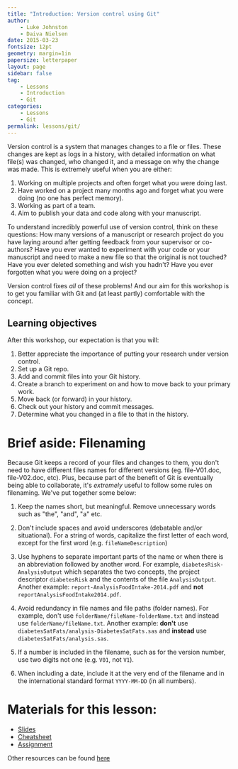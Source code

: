 ```yaml
---
title: "Introduction: Version control using Git"
author:
    - Luke Johnston
    - Daiva Nielsen
date: 2015-03-23
fontsize: 12pt
geometry: margin=1in
papersize: letterpaper
layout: page
sidebar: false
tag:
    - Lessons
    - Introduction
    - Git
categories:
    - Lessons
    - Git
permalink: lessons/git/
---
```


Version control is a system that manages changes to a file or files.
These changes are kept as logs in a history, with detailed information
on what file(s) was changed, who changed it, and a message on why the
change was made.  This is extremely useful when you are either:

1. Working on multiple projects and often forget what you were doing
   last.
2. Have worked on a project many months ago and forget what you were
   doing (no one has perfect memory).
3. Working as part of a team.
4. Aim to publish your data and code along with your manuscript.

To understand incredibly powerful use of version control, think on
these questions: How many versions of a manuscript or research project
do you have laying around after getting feedback from your supervisor
or co-authors? Have you ever wanted to experiment with your code or
your manuscript and need to make a new file so that the original is
not touched? Have you ever deleted something and wish you hadn't? Have
you ever forgotten what you were doing on a project?

Version control fixes *all* of these problems!  And our aim for this
workshop is to get you familiar with Git and (at least partly)
comfortable with the concept.

## Learning objectives ##

After this workshop, our expectation is that you will:

1. Better appreciate the importance of putting your research under
   version control.
2. Set up a Git repo.
3. Add and commit files into your Git history.
4. Create a branch to experiment on and how to move back to your
   primary work.
5. Move back (or forward) in your history.
6. Check out your history and commit messages.
7. Determine what you changed in a file to that in the history.

# Brief aside: Filenaming #

Because Git keeps a record of your files and changes to them, you
don't need to have different files names for different versions
(eg. file-V01.doc, file-V02.doc, etc).  Plus, because part of the
benefit of Git is eventually being able to collaborate, it's
*extremely* useful to follow some rules on filenaming.  We've put
together some below:


1. Keep the names short, but meaningful. Remove unnecessary words such
   as "the", "and", "a" etc.

2. Don't include spaces and avoid underscores (debatable and/or
   situational).  For a string of words, capitalize the first letter
   of each word, except for the first word
   (e.g. `fileNameDescription`)

3. Use hyphens to separate important parts of the name or when there
   is an abbreviation followed by another word.  For example,
   `diabetesRisk-AnalysisOutput` which separates the two concepts, the
   project descriptor `diabetesRisk` and the contents of the file
   `AnalysisOutput`.  Another example:
   `report-AnalysisFoodIntake-2014.pdf` and **not**
   `reportAnalysisFoodIntake2014.pdf`.

4. Avoid redundancy in file names and file paths (folder names).  For
   example, don't use `folderName/fileName-folderName.txt` and instead
   use `folderName/fileName.txt`.  Another example: **don't** use
   `diabetesSatFats/analysis-DiabetesSatFats.sas` and **instead** use
   `diabetesSatFats/analysis.sas`.

5. If a number is included in the filename, such as for the version
   number, use two digits not one (e.g. `V01`, not `V1`).

6. When including a date, include it at the very end of the filename
   and in the international standard format `YYYY-MM-DD` (in all numbers).

# Materials for this lesson: #

* [Slides](slides/)
* [Cheatsheet](cheatsheet/)
* [Assignment](assignment/)

Other resources can be found [here](../resources/)

